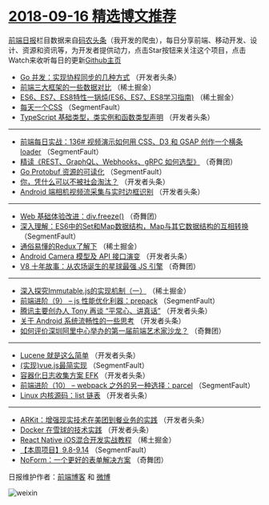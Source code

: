 # [2018-09-16 精选博文推荐](http://hao.caibaojian.com/date/2018/09/16)

[前端日报](http://caibaojian.com/c/news)栏目数据来自[码农头条](http://hao.caibaojian.com/)（我开发的爬虫），每日分享前端、移动开发、设计、资源和资讯等，为开发者提供动力，点击Star按钮来关注这个项目，点击Watch来收听每日的更新[Github主页](https://github.com/kujian/frontendDaily)
* [Go 并发：实现协程同步的几种方式](http://hao.caibaojian.com/86479.html) （开发者头条）
* [前端三大框架的一些数据对比](http://hao.caibaojian.com/86466.html) （稀土掘金）
* [ES6、ES7、ES8特性一锅炖(ES6、ES7、ES8学习指南)](http://hao.caibaojian.com/86467.html) （稀土掘金）
* [每天一个CSS](http://hao.caibaojian.com/86452.html) （SegmentFault）
* [TypeScript 基础类型，类实例和函数类型声明](http://hao.caibaojian.com/86486.html) （开发者头条）

***
* [前端每日实战：136# 视频演示如何用 CSS、D3 和 GSAP 创作一个横条 loader](http://hao.caibaojian.com/86461.html) （SegmentFault）
* [精读《REST、GraphQL、Webhooks、gRPC 如何选型》](http://hao.caibaojian.com/86514.html) （奇舞团）
* [Go Protobuf 资源的可读化](http://hao.caibaojian.com/86463.html) （SegmentFault）
* [你，凭什么可以不被社会淘汰？](http://hao.caibaojian.com/86478.html) （开发者头条）
* [Android 端相机视频流采集与实时边框识别](http://hao.caibaojian.com/86485.html) （开发者头条）

***
* [Web 基础体验改进：div.freeze()](http://hao.caibaojian.com/86511.html) （奇舞团）
* [深入理解：ES6中的Set和Map数据结构，Map与其它数据结构的互相转换](http://hao.caibaojian.com/86448.html) （SegmentFault）
* [通俗易懂的Redux了解下](http://hao.caibaojian.com/86469.html) （稀土掘金）
* [Android Camera 模型及 API 接口演变](http://hao.caibaojian.com/86487.html) （开发者头条）
* [V8 十年故事：从农场诞生的星球最强 JS 引擎](http://hao.caibaojian.com/86513.html) （奇舞团）

***
* [深入探究Immutable.js的实现机制（一）](http://hao.caibaojian.com/86470.html) （稀土掘金）
* [前端进阶（9） &#8211; js 性能优化利器：prepack](http://hao.caibaojian.com/86453.html) （SegmentFault）
* [腾讯主要创办人 Tony 再谈 “平常心、讲真话”](http://hao.caibaojian.com/86488.html) （开发者头条）
* [关于 Android 系统流畅性的一些思考](http://hao.caibaojian.com/86489.html) （开发者头条）
* [如何评价深圳阿里中心举办的第一届前端艺术家沙龙？](http://hao.caibaojian.com/86508.html) （奇舞团）

***
* [Lucene 就是这么简单](http://hao.caibaojian.com/86480.html) （开发者头条）
* [(实现)vue.js最简实现](http://hao.caibaojian.com/86464.html) （SegmentFault）
* [容器化日志收集方案 EFK](http://hao.caibaojian.com/86481.html) （开发者头条）
* [前端进阶（10） &#8211; webpack 之外的另一种选择：parcel](http://hao.caibaojian.com/86455.html) （SegmentFault）
* [Linux 内核源码：list 链表](http://hao.caibaojian.com/86482.html) （开发者头条）

***
* [ARKit：增强现实技术在美团到餐业务的实践](http://hao.caibaojian.com/86483.html) （开发者头条）
* [Docker 在雪球的技术实践](http://hao.caibaojian.com/86484.html) （开发者头条）
* [React Native iOS混合开发实战教程](http://hao.caibaojian.com/86468.html) （稀土掘金）
* [【本周项目】9.8-9.14](http://hao.caibaojian.com/86459.html) （SegmentFault）
* [NoForm：一个更好的表单解决方案](http://hao.caibaojian.com/86512.html) （奇舞团）

日报维护作者：[前端博客](http://caibaojian.com/) 和 [微博](http://caibaojian.com/go/weibo)

![weixin](https://user-images.githubusercontent.com/3055447/38468989-651132ac-3b80-11e8-8e6b-15122322a9d7.png)